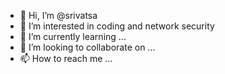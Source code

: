 - 👋 Hi, I’m @srivatsa
- 👀 I’m interested in coding and network security
- 🌱 I’m currently learning ...
- 💞️ I’m looking to collaborate on ...
- 📫 How to reach me ...

<!---
srivatsa/srivatsa is a ✨ special ✨ repository because its `README.md` (this file) appears on your GitHub profile.
You can click the Preview link to take a look at your changes.
--->
